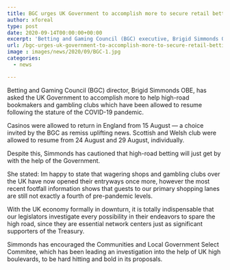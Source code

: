 ```yaml
---
title: BGC urges UK Government to accomplish more to secure retail betting industry
author: xforeal 
type: post
date: 2020-09-14T00:00:00+00:00
excerpt: 'Betting and Gaming Council (BGC) executive, Brigid Simmonds OBE, has asked the UK Government to accomplish more to help high-road bookmakers and club which have been allowed to resume following the stature of the COVID-19 pandemic '
url: /bgc-urges-uk-government-to-accomplish-more-to-secure-retail-betting-industry/
image : images/news/2020/09/BGC-1.jpg
categories:
  - news

---
```

Betting and Gaming Council (BGC) director, Brigid Simmonds OBE, has asked the UK Government to accomplish more to help high-road bookmakers and gambling clubs which have been allowed to resume following the stature of the COVID-19 pandemic. 

Casinos were allowed to return in England from 15 August &#8212; a choice invited by the BGC as remiss uplifting news. Scottish and Welsh club were allowed to resume from 24 August and 29 August, individually. 

Despite this, Simmonds has cautioned that high-road betting will just get by with the help of the Government. 

She stated: Im happy to state that wagering shops and gambling clubs over the UK have now opened their entryways once more, however the most recent footfall information shows that guests to our primary shopping lanes are still not exactly a fourth of pre-pandemic levels. 

With the UK economy formally in downturn, it is totally indispensable that our legislators investigate every possibility in their endeavors to spare the high road, since they are essential network centers just as significant supporters of the Treasury. 

Simmonds has encouraged the Communities and Local Government Select Commitee, which has been leading an investigation into the help of UK high boulevards, to be hard hitting and bold in its proposals.